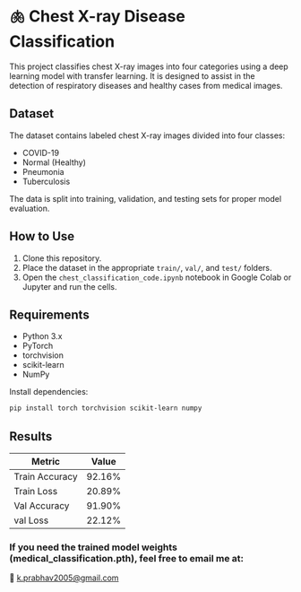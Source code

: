 # 🫁 Chest X-ray Disease Classification

This project classifies chest X-ray images into four categories using a deep learning model with transfer learning. It is designed to assist in the detection of respiratory diseases and healthy cases from medical images.

## Dataset

The dataset contains labeled chest X-ray images divided into four classes:
- COVID-19
- Normal (Healthy)
- Pneumonia
- Tuberculosis

The data is split into training, validation, and testing sets for proper model evaluation.

## How to Use

1. Clone this repository.
2. Place the dataset in the appropriate `train/`, `val/`, and `test/` folders.
3. Open the `chest_classification_code.ipynb` notebook in Google Colab or Jupyter and run the cells.

## Requirements

- Python 3.x  
- PyTorch  
- torchvision  
- scikit-learn  
- NumPy

Install dependencies:

```bash
pip install torch torchvision scikit-learn numpy
```

## Results

| Metric    | Value    |
|-----------|----------|
| Train Accuracy  | 92.16%   |
| Train Loss | 20.89%   |
| Val Accuracy    | 91.90%   |
| val Loss  | 22.12%   |

### If you need the trained model weights (medical_classification.pth), feel free to email me at:
📧 k.prabhav2005@gmail.com
